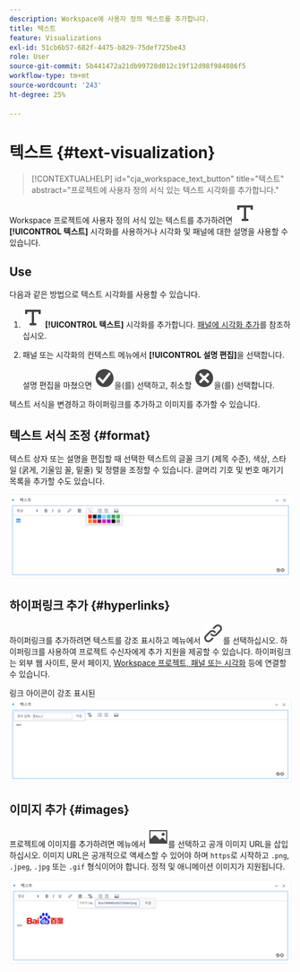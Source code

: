 ```yaml
---
description: Workspace에 사용자 정의 텍스트를 추가합니다.
title: 텍스트
feature: Visualizations
exl-id: 51cb6b57-682f-4475-b829-75def725be43
role: User
source-git-commit: 5b441472a21db99728d012c19f12d98f984086f5
workflow-type: tm+mt
source-wordcount: '243'
ht-degree: 25%

---
```


# 텍스트 {#text-visualization}

<!-- markdownlint-disable MD034 -->

>[!CONTEXTUALHELP]
>id="cja_workspace_text_button"
>title="텍스트"
>abstract="프로젝트에 사용자 정의 서식 있는 텍스트 시각화를 추가합니다."

<!-- markdownlint-enable MD034 -->


Workspace 프로젝트에 사용자 정의 서식 있는 텍스트를 추가하려면 ![텍스트](/help/assets/icons/Text.svg) **[!UICONTROL 텍스트]** 시각화를 사용하거나 시각화 및 패널에 대한 설명을 사용할 수 있습니다.

## Use

다음과 같은 방법으로 텍스트 시각화를 사용할 수 있습니다.

1. ![텍스트](/help/assets/icons/Text.svg) **[!UICONTROL 텍스트]** 시각화를 추가합니다. [패널에 시각화 추가](freeform-analysis-visualizations.md#add-visualizations-to-a-panel)를 참조하십시오.

1. 패널 또는 시각화의 컨텍스트 메뉴에서 **[!UICONTROL 설명 편집]**&#x200B;을 선택합니다.

   설명 편집을 마쳤으면 ![CheckmarkCircle](/help/assets/icons/CheckmarkCircle.svg)을(를) 선택하고, 취소할 ![CloseCircle](/help/assets/icons/CloseCircle.svg)을(를) 선택합니다.

텍스트 서식을 변경하고 하이퍼링크를 추가하고 이미지를 추가할 수 있습니다.

## 텍스트 서식 조정 {#format}

텍스트 상자 또는 설명을 편집할 때 선택한 텍스트의 글꼴 크기 (제목 수준), 색상, 스타일 (굵게, 기울임 꼴, 밑줄) 및 정렬을 조정할 수 있습니다. 글머리 기호 및 번호 매기기 목록을 추가할 수도 있습니다.

![텍스트 색 팔레트를 강조 표시하는 Workspace 프로젝트에 대한 텍스트 옵션](assets/format.png)

## 하이퍼링크 추가 {#hyperlinks}

하이퍼링크를 추가하려면 텍스트를 강조 표시하고 메뉴에서 ![링크](/help/assets/icons/Link.svg)를 선택하십시오. 하이퍼링크를 사용하여 프로젝트 수신자에게 추가 지원을 제공할 수 있습니다. 하이퍼링크는 외부 웹 사이트, 문서 페이지, [Workspace 프로젝트, 패널 또는 시각화](https://experienceleague.adobe.com/en/docs/analytics/analyze/analysis-workspace/curate-share/shareable-links) 등에 연결할 수 있습니다.

링크 아이콘이 강조 표시된 ![텍스트 옵션입니다.](assets/hyperlink.png)

## 이미지 추가 {#images}

프로젝트에 이미지를 추가하려면 메뉴에서 ![이미지](/help/assets/icons/Image.svg)를 선택하고 공개 이미지 URL을 삽입하십시오. 이미지 URL은 공개적으로 액세스할 수 있어야 하며 `https`로 시작하고 `.png`, `.jpeg`, `.jpg` 또는 `.gif` 형식이어야 합니다. 정적 및 애니메이션 이미지가 지원됩니다.

![이미지 아이콘이 선택된 텍스트 옵션](assets/image.png)
